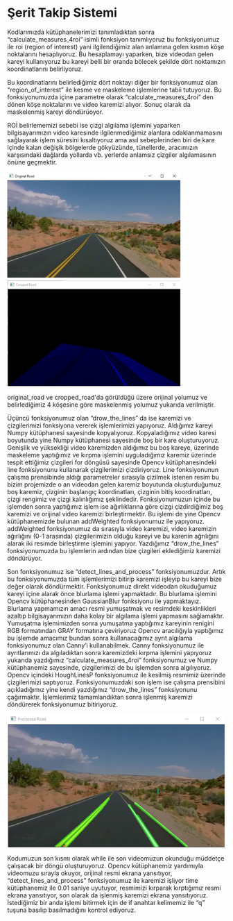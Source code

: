 # Şerit Takip Sistemi
 
 
Kodlarımızda kütüphanelerimizi tanımladıktan sonra “calculate_measures_4roi” isimli fonksiyon tanımlıyoruz bu fonksiyonumuz ile roi (region of interest) yani ilgilendiğimiz alan anlamına gelen kısmın köşe noktalarını hesaplıyoruz. Bu hesaplamayı yaparken, bize videodan gelen kareyi kullanıyoruz bu kareyi belli bir oranda bölecek şekilde dört noktamızın koordinatlarını belirliyoruz.

Bu koordinatlarını belirlediğimiz dört noktayı diğer bir fonksiyonumuz olan “region_of_interest” ile kesme ve maskeleme işlemlerine tabii tutuyoruz. Bu fonksiyonumuzda içine parametre olarak “calculate_measures_4roi” den dönen köşe noktalarını ve video karemizi alıyor. Sonuç olarak da maskelenmiş kareyi döndürüoyor.

ROİ belirlememizi sebebi ise çizgi algılama işlemini yaparken bilgisayarımızın video karesinde ilgilenmediğimiz alanlara odaklanmamasını sağlayarak işlem süresini kısaltıyoruz ama asıl sebeplerinden biri de kare içinde kalan değişik bölgelerde gökyüzünde, tünellerde, aracımızın karşısındaki dağlarda yollarda vb. yerlerde anlamsız çizgiler algılamasının önüne geçmektir.

<img src="https://github.com/ahmetnihat/serit_takip_sistemi/blob/main/images/original_road.PNG" width="400"> <img src="https://github.com/ahmetnihat/serit_takip_sistemi/blob/main/images/cropped_road.PNG" width="400">

original_road ve cropped_road'da görüldüğü üzere orijinal yolumuz ve belirlediğimiz 4 köşesine göre maskelenmiş yolumuz yukarıda verilmiştir.

Üçüncü fonksiyonumuz olan “drow_the_lines” da ise karemizi ve çizgilerimizi fonksiyona vererek işlemlerimizi yapıyoruz. Aldığımız kareyi Numpy kütüphanesi sayesinde kopyalıyoruz. Kopyaladığımız video karesi boyutunda yine Numpy kütüphanesi sayesinde boş bir kare oluşturuyoruz. Genişlik ve yüksekliği video karemizden aldığımız bu boş kareye, üzerinde maskeleme yaptığımız ve kırpma işlemini uyguladığımız karemiz üzerinde tespit ettiğimiz çizgileri for döngüsü sayesinde Opencv kütüphanesindeki line fonksiyonunu kullanarak çizgilerimizi çizdiriyoruz. Line fonksiyonunun çalışma prensibinde aldığı parametreler sırasıyla çizilmek istenen resim bu bizim projemizde o an videodan gelen karemiz boyutunda oluşturduğumuz boş karemiz, çizginin başlangıç koordinatları, çizginin bitiş koordinatları, çizgi rengimiz ve çizgi kalınlığımız şeklindedir. Fonksiyonumuzun içinde bu işlemden sonra yaptığımız işlem ise ağırlıklarına göre çizgi çizdirdiğimiz boş karemizi ve orijinal video karemizi birleştirmektir. Bu işlemi de yine Opencv kütüphanemizde bulunan addWeighted fonksiyonumuz ile yapıyoruz. addWeighted fonksiyonumuz da sırasıyla video karemizi, video karemizin ağırlığını (0-1 arasında) çizgilerimizin olduğu kareyi ve bu karenin ağrılığını alarak iki resimde birleştirme işlemini yapıyor. Yazdığımız “drow_the_lines” fonksiyonumuzda bu işlemlerin ardından bize çizgileri eklediğimiz karemizi döndürüyor.

Son fonksiyonumuz ise “detect_lines_and_process” fonksiyonumuzdur. Artık bu fonksiyonumuzda tüm işlemlerimizi bitirip karemizi işleyip bu kareyi bize değer olarak döndürmektir. Fonksiyonumuz direkt videodan okuduğumuz kareyi içine alarak önce blurlama işlemi yapmaktadır. Bu blurlama işlemini Opencv kütüphanesinden GaussianBlur fonksiyonu ile yapmaktayız. Blurlama yapmamızın amacı resmi yumuşatmak ve resimdeki keskinlikleri azaltıp bilgisayarımızın daha kolay bir algılama işlemi yapmasını sağlamaktır. Yumuşatma işlemimizden sonra yumuşatma yaptığımız kareyinin renigini RGB formatından GRAY formatına çeviriyoruz Opencv aracılığıyla yaptığımız bu işlemde amacımız bundan sonra kullanacağımız ayrıt algılama fonksiyonumuz olan Canny’i kullanabilmek. Canny fonksiyonumuz ile ayrıtlarımızı da algıladıktan sonra karemizdeki kırpma işlemini yapıyoruz yukarıda yazdığımız “calculate_measures_4roi” fonksiyonumuz ve Numpy kütüphanemiz sayesinde, çizgilerimizi de bu işlemden sonra algılıyoruz. Opencv içindeki HoughLinesP fonksiyonumuz ile kesilmiş resmimiz üzerinde çizgilerimizi saptıyoruz. Fonksiyonumuzdaki son işlem ise çalışma prensibini açıkladığımız yine kendi yazdığımız “drow_the_lines” fonksiyonunu çağırmaktır. İşlemlerimiz tamamlandıktan sonra işlenmiş karemizi döndürerek fonksiyonumuz bitiriyoruz.

<img src="https://github.com/ahmetnihat/serit_takip_sistemi/blob/main/images/processed_road.PNG" width="750">

Kodumuzun son kısmı olarak while ile son videomuzun okunduğu müddetçe çalışacak bir döngü oluşturuyoruz. Opencv kütüphanemiz yardımıyla videomuzu sırayla okuyor, orijinal resmi ekrana yansıtıyor, “detect_lines_and_process” fonksiyonumuz ile karemizi işliyor time kütüphanemiz ile 0.01 saniye uyutuyor, resmimizi kırparak kırptığımız resmi ekrana yansıtıyor, son olarak da işlenmiş karemizi ekrana yansıtıyoruz. İstediğimiz bir anda işlemi bitirmek için de if anahtar kelimemiz ile “q” tuşuna basılıp basılmadığını kontrol ediyoruz.
